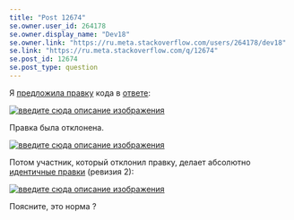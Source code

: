 ```yaml
---
title: "Post 12674"
se.owner.user_id: 264178
se.owner.display_name: "Dev18"
se.owner.link: "https://ru.meta.stackoverflow.com/users/264178/dev18"
se.link: "https://ru.meta.stackoverflow.com/q/12674"
se.post_id: 12674
se.post_type: question
---
```

<p>Я <a href="https://ru.stackoverflow.com/review/suggested-edits/852974">предложила правку</a> кода в <a href="https://ru.stackoverflow.com/a/1307799/176217">ответе</a>:</p>
<p><a href="https://i.stack.imgur.com/L8t0q.png" rel="nofollow noreferrer"><img src="https://i.stack.imgur.com/L8t0q.png" alt="введите сюда описание изображения" /></a></p>
<p>Правка была отклонена.</p>
<p><a href="https://i.stack.imgur.com/C6l4L.png" rel="nofollow noreferrer"><img src="https://i.stack.imgur.com/C6l4L.png" alt="введите сюда описание изображения" /></a></p>
<p>Потом участник, который отклонил правку, делает абсолютно <a href="https://ru.stackoverflow.com/posts/1307799/revisions">идентичные правки</a> (ревизия 2):</p>
<p><a href="https://i.stack.imgur.com/Cysx3.png" rel="nofollow noreferrer"><img src="https://i.stack.imgur.com/Cysx3.png" alt="введите сюда описание изображения" /></a></p>
<p>Поясните, это норма ?</p>
